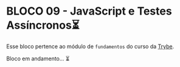 # BLOCO 09 - JavaScript e Testes Assíncronos:hourglass_flowing_sand:

Esse bloco pertence ao módulo de `fundamentos` do curso da [Trybe](https://www.betrybe.com/). 

Bloco em andamento... :hourglass_flowing_sand:
